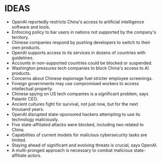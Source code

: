 # IDEAS
* OpenAI reportedly restricts China's access to artificial intelligence software and tools.
* Enforcing policy to bar users in nations not supported by the company's territory.
* Chinese companies respond by pushing developers to switch to their own products.
* OpenAI supports access to its services in dozens of countries with guidelines.
* Accounts in non-supported countries could be blocked or suspended.
* Washington pressures tech companies to block China's access to AI products.
* Concerns about Chinese espionage fuel stricter employee screenings.
* Foreign governments may use compromised workers to access intellectual property.
* Chinese spying on US tech companies is a significant problem, says Palantir CEO.
* Ancient cultures fight for survival, not just now, but for the next thousand years.
* OpenAI disrupted state-sponsored hackers attempting to use its technology maliciously.
* Five state-affiliated attacks were blocked, including two related to China.
* Capabilities of current models for malicious cybersecurity tasks are limited.
* Staying ahead of significant and evolving threats is crucial, says OpenAI.
* A multi-pronged approach is necessary to combat malicious state-affiliate actors.
